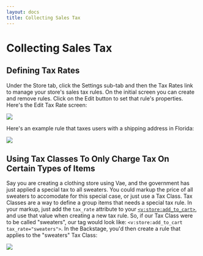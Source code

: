 ```yaml
---
layout: docs
title: Collecting Sales Tax
---
```


# Collecting Sales Tax

## Defining Tax Rates

Under the Store tab, click the Settings sub-tab and then the Tax Rates
link to manage your store's sales tax rules. On the initial screen you
can create and remove rules. Click on the Edit button to set that rule's
properties. Here's the Edit Tax Rate screen:

![](assets/images/screenshots/ecommerce/tax_rate_edit.png)

Here's an example rule that taxes users with a shipping address in
Florida:

![](assets/images/screenshots/ecommerce/tax_rate_rule_edit.png)

## Using Tax Classes To Only Charge Tax On Certain Types of Items

Say you are creating a clothing store using Vae, and the government has
just applied a special tax to all sweaters. You could markup the price
of all sweaters to accomodate for this special case, or just use a Tax
Class. Tax Classes are a way to define a group items that needs a
special tax rule. In your markup, just add the `tax_rate` attribute to
your [`<v:store:add_to_cart>`](#v_store_add_to_cart), and use that value
when creating a new tax rule. So, if our Tax Class were to be called
"sweaters", our tag would look like:
`<v:store:add_to_cart tax_rate="sweaters">`. In the Backstage, you'd
then create a rule that applies to the "sweaters" Tax Class:

![](assets/images/screenshots/ecommerce/tax_sweaters.png)
